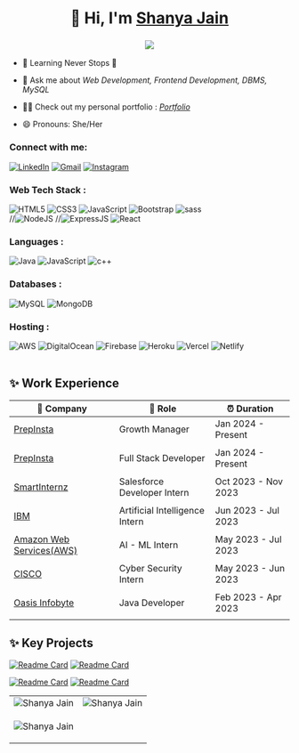 <h1 align="center">👋 Hi, I'm <a href="https://www.linkedin.com/in/shanya-jain-054228232/" target="_blank"> Shanya Jain </a></h1>
<h3 align="center"> <img src="https://readme-typing-svg.herokuapp.com?color=0357F7&lines=Full+Stack+Developer+%3A)" /> </h3>

- 🌱 Learning Never Stops 🚀

- 💬 Ask me about *Web Development, Frontend Development, DBMS, MySQL*

- 👨‍💻 Check out my personal portfolio : *<a href="https://my-portfolio-zeta-orcin-25.vercel.app/" target="_blank">Portfolio</a>*

- 😄 Pronouns: She/Her

<h3 align="left">Connect with me:</h3>
<div align="left">
  <a href="https://www.linkedin.com/in/shanya-jain-054228232/"><img alt="LinkedIn" src="https://img.shields.io/badge/linkedin-%230077B5.svg?style=for-the-badge&logo=linkedin&logoColor=white"/></a>
  <a href="mailto:jainshanya77@gmail.com"><img alt="Gmail" src="https://img.shields.io/badge/Gmail-D14836?style=for-the-badge&logo=gmail&logoColor=white"/></a>
   <a href="https://www.instagram.com/jain.shanya/"><img alt="Instagram" src="https://img.shields.io/badge/Instagram-E4405F?style=for-the-badge&logo=instagram&logoColor=white"/></a>
  
</div>

<h3 align="left">Web Tech Stack :</h3>
<div align="left">
<img alt="HTML5" src="https://img.shields.io/badge/html5-%23E34F26.svg?style=for-the-badge&logo=html5&logoColor=white"/>
<img alt="CSS3" src="https://img.shields.io/badge/css3-%231572B6.svg?style=for-the-badge&logo=css3&logoColor=white"/> 
<img alt="JavaScript" src="https://img.shields.io/badge/javascript-%23323330.svg?style=for-the-badge&logo=javascript&logoColor=%23F7DF1E"/> 
<!-- <img alt="jQuery" src="https://img.shields.io/badge/jquery-%230769AD.svg?style=for-the-badge&logo=jquery&logoColor=white"/> 
<img alt="TailwindCSS" src="https://img.shields.io/badge/Tailwind_CSS-38B2AC?style=for-the-badge&logo=tailwind-css&logoColor=white"/> -->
<img alt="Bootstrap" src="https://img.shields.io/badge/bootstrap-%23563D7C.svg?style=for-the-badge&logo=bootstrap&logoColor=white"/>
<img alt="sass" src="https://img.shields.io/badge/Sass-CC6699?style=for-the-badge&logo=sass&logoColor=white"/>
<br>
//<img alt="NodeJS" src="https://img.shields.io/badge/node.js-%2343853D.svg?style=for-the-badge&logo=node-dot-js&logoColor=white"/>
//<img alt="ExpressJS" src="https://img.shields.io/badge/Express.js-000000?style=for-the-badge&logo=express&logoColor=white"/>
<img alt="React" src="https://img.shields.io/badge/react-%2320232a.svg?style=for-the-badge&logo=react&logoColor=%2361DAFB"/>
<!-- <img alt="Redux" src="https://img.shields.io/badge/Redux-593D88?style=for-the-badge&logo=redux&logoColor=white"/>
<img alt="NextJS" src="https://img.shields.io/badge/next.js-000000?style=for-the-badge&logo=nextdotjs&logoColor=white"/> -->
</div>

<h3 align="left">Languages :</h3>
<div align="left">
  <img alt="Java" src="https://img.shields.io/badge/java-%23ED8B00.svg?style=for-the-badge&logo=java&logoColor=white"/>
  <img alt="JavaScript" src="https://img.shields.io/badge/javascript-%23323330.svg?style=for-the-badge&logo=javascript&logoColor=%23F7DF1E"/> 
<!--   <img alt="Python" src="https://img.shields.io/badge/python-%2314354C.svg?style=for-the-badge&logo=python&logoColor=white"/> -->
  <img alt="c++" src="https://img.shields.io/badge/C%2B%2B-00599C?style=for-the-badge&logo=c%2B%2B&logoColor=white"/>
</div>

<h3 align="left">Databases :</h3>
<div align="left">
  <img alt="MySQL" src="https://img.shields.io/badge/mysql-%2300f.svg?style=for-the-badge&logo=mysql&logoColor=white"/>
  <img alt="MongoDB" src ="https://img.shields.io/badge/MongoDB-4EA94B?style=for-the-badge&logo=mongodb&logoColor=white"/>
<!--   <img alt="SQLite" src ="https://img.shields.io/badge/sqlite-%2307405e.svg?style=for-the-badge&logo=sqlite&logoColor=white"/>
  <img alt="PostgreSQL" src ="https://img.shields.io/badge/PostgreSQL-316192?style=for-the-badge&logo=postgresql&logoColor=white"/> -->
</div>



<h3 align="left">Hosting :</h3>
<div align="left">
  <img alt="AWS" src="https://img.shields.io/badge/Amazon_AWS-FF9900?style=for-the-badge&logo=amazonaws&logoColor=white"/>
  <img alt="DigitalOcean" src="https://img.shields.io/badge/DigitalOcean-%230167ff.svg?style=for-the-badge&logo=digitalOcean&logoColor=white"/>
  <img alt="Firebase" src="https://img.shields.io/badge/firebase-%23039BE5.svg?style=for-the-badge&logo=firebase"/>
  <img alt="Heroku" src="https://img.shields.io/badge/heroku-%23430098.svg?style=for-the-badge&logo=heroku&logoColor=white"/>
  <img alt="Vercel" src="https://img.shields.io/badge/Vercel-000000?style=for-the-badge&logo=vercel&logoColor=white"/>
  <img alt="Netlify" src="https://img.shields.io/badge/Netlify-00C7B7?style=for-the-badge&logo=netlify&logoColor=white"/>
</div><br/>

## ✨ Work Experience

| 🏢 Company | 💼 Role | ⏰ Duration |
| --- | --- | --- |
| [PrepInsta](https://www.linkedin.com/company/prepinstaprime-campusclub/mycompany/) | Growth Manager | Jan 2024 - Present |
|||
| [PrepInsta](https://www.linkedin.com/company/prepinstaprime-campusclub/mycompany/) | Full Stack Developer | Jan 2024 - Present |
|||
| [SmartInternz](https://www.linkedin.com/company/smartinternz/) | Salesforce Developer Intern | Oct 2023 - Nov 2023 |
|||
| [IBM](https://www.linkedin.com/company/ibm/) | Artificial Intelligence Intern | Jun 2023 - Jul 2023 |
|||
| [Amazon Web Services(AWS)](https://www.linkedin.com/company/amazon-web-services/) | AI - ML Intern | May 2023 - Jul 2023 |
|||
| [CISCO](https://www.linkedin.com/school/cisco-networking-academy1/) | Cyber Security Intern | May 2023 - Jun 2023 |
|||
| [Oasis Infobyte](https://www.linkedin.com/company/oasis-infobyte/) | Java Developer | Feb 2023 - Apr 2023 |
|||


## ✨ Key Projects



[![Readme Card](https://github-readme-stats.vercel.app/api/pin/?username=Shanya1234&repo=Redstore-fashion_hub)](https://github.com/Shanya1234/Redstore-fashion_hub/tree/main/REDSTORE-main/redstone)
[![Readme Card](https://github-readme-stats.vercel.app/api/pin/?username=Shanya1234&repo=Krishicare-android)](https://github.com/Shanya1234/Krishicare-android)

[![Readme Card](https://github-readme-stats.vercel.app/api/pin/?username=Shanya1234&repo=inotebook)](https://github.com/Shanya1234/iNotebook)
[![Readme Card](https://github-readme-stats.vercel.app/api/pin/?username=Shanya1234&repo=TextUtils)](https://github.com/Shanya1234/TextUtils/tree/main/TextUtils-main)

<table>
  <tr>
    <td><img src="https://github-readme-stats.vercel.app/api?username=Shanya1234&show_icons=true&theme=dark&locale=en" alt="Shanya Jain" /></td>
    <td><img src="https://github-readme-stats.vercel.app/api/top-langs?username=Shanya1234&show_icons=true&theme=dark&locale=en&layout=compact" alt="Shanya Jain" /></td>
  </tr>
  <tr>
    <td colspan="2"><p><img align="center" src="https://github-readme-streak-stats.herokuapp.com/?user=Shanya1234&show_icons=true&theme=dark" alt="Shanya Jain" /></p></td>
  </tr>
</table>
